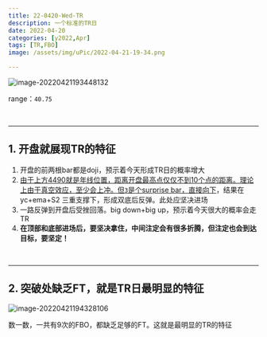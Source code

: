 ```yaml
---
title: 22-0420-Wed-TR
description: 一个标准的TR日
date: 2022-04-20
categories: [y2022,Apr]
tags: [TR,FBO]
image: /assets/img/uPic/2022-04-21-19-34.png

---
```


![image-20220421193448132](https://cdn.jsdelivr.net/gh/shawnyeung/shawnyeung.github.io@master/assets/img/uPic/2022-04-21-19-34.png)

range：`40.75`

<br/>

---

## 1. 开盘就展现TR的特征

1. 开盘的前两根bar都是doji，预示着今天形成TR日的概率增大
2. <u>由于上方4490就是年线位置，距离开盘最高点仅仅不到10个点的距离。理论上由于真空效应，至少会上冲。但`3`是个surprise bar，直接向下</u>，结果在yc+ema+S2 三重支撑下，形成双底后反弹。此处应坚决进场
3. 一路反弹到开盘后受挫回落。big down+big up，预示着今天很大的概率会走TR
4. **在顶部和底部进场后，要坚决拿住，中间注定会有很多折腾，但注定也会到达目标，要坚定！**

<br/>

---

## 2. 突破处缺乏FT，就是TR日最明显的特征

![image-20220421194328106](https://cdn.jsdelivr.net/gh/shawnyeung/shawnyeung.github.io@master/assets/img/uPic/2022-04-21-19-43.png)

数一数，一共有9次的FBO，都缺乏足够的FT。这就是最明显的TR的特征

<br/>
